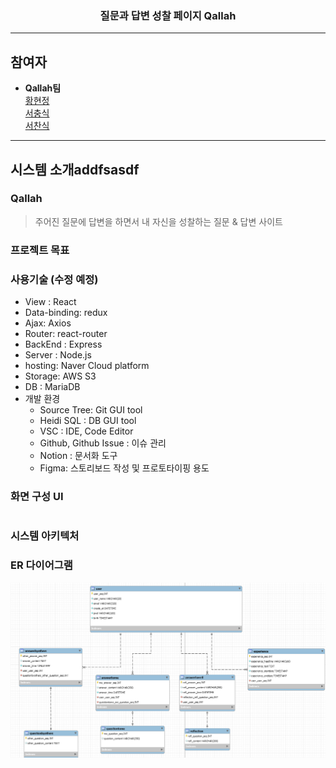<h3 align='middle'> 질문과 답변 성찰 페이지 Qallah</h3>
                 
<p align='middle'>

</p>

---

## 참여자

- **Qallah팀**<br />
  [황현정](https://github.com/giraff) <br />
  [서충식](https://github.com/seo-rio) <br />
  [서찬식](https://github.com/coldexpression) <br />

---

## 시스템 소개addfsasdf

### Qallah

> 주어진 질문에 답변을 하면서 내 자신을 성찰하는 질문 & 답변 사이트

### 프로젝트 목표

### 사용기술 (수정 예정)

- View : React
- Data-binding: redux
- Ajax: Axios
- Router: react-router
- BackEnd : Express
- Server : Node.js
- hosting: Naver Cloud platform
- Storage: AWS S3
- DB : MariaDB
- 개발 환경
  - Source Tree: Git GUI tool
  - Heidi SQL : DB GUI tool
  - VSC : IDE, Code Editor
  - Github, Github Issue : 이슈 관리
  - Notion : 문서화 도구
  - Figma: 스토리보드 작성 및 프로토타이핑 용도

### 화면 구성 UI

<table>
  <tr>
  </tr>
</table>

### 시스템 아키텍처

### ER 다이어그램
<p align='middle'><a href='https://github.com/giraff/qallah-mini/blob/main/documentation/ERDiagram.png'><img src='./documentation/ERDiagram.png' /></a></p>
